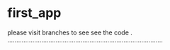 # first_app
please visit branches to see see the code .
.......................................................................................



